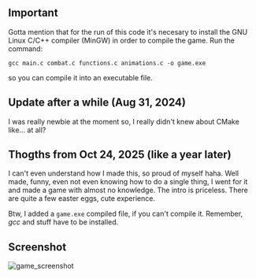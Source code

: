 ## Important
Gotta mention that for the run of this code it's necesary to install the GNU Linux C/C++ compiler (MinGW) in order to compile the game.
Run the command:

```gcc main.c combat.c functions.c animations.c -o game.exe```

so you can compile it into an executable file.

## Update after a while (Aug 31, 2024)
I was really newbie at the moment so, I really didn't knew about CMake like... at all?

## Thogths from Oct 24, 2025 (like a year later)
I can't even understand how I made this, so proud of myself haha. Well made, funny, even not even knowing how to do a single thing, I went for it and made a game with almost no knowledge. The intro is priceless. There are quite a few easter eggs, cute experience.

Btw, I added a `game.exe` compiled file, if you can't compile it. Remember, _gcc_ and stuff have to be installed.

## Screenshot

![game_screenshot](assets/game_screenshot.jpg)
